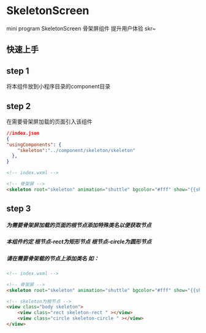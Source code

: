 # SkeletonScreen
mini program SkeletonScreen
骨架屏组件 提升用户体验 skr~

## 快速上手
## step 1
将本组件放到小程序目录的component目录
## step 2
在需要骨架屏加载的页面引入该组件

```json
//index.json
{
"usingComponents": {
    "skeleton":"../component/skeleton/skeleton"
  },
}
```

```html
<!-- index.wxml -->

<!-- 骨架屏 -->
<skeleton root="skeleton" animation="shuttle" bgcolor="#fff" show="{{showSkeleton}}"></skeleton>
```
## step 3
##### 为需要骨架屏加载的页面的根节点添加特殊类名以便获取节点
##### 本组件约定  根节点-rect为矩形节点  根节点-circle为圆形节点
##### 请在需要骨架载的节点上添加类名 如：

```html
<!-- index.wxml -->

<!-- 骨架屏 -->
<skeleton root="skeleton" animation="shuttle" bgcolor="#fff" show="{{showSkeleton}}"></skeleton>

<!-- skeleton为根节点 -->
<view class="body skeleton">
    <view class="rect skeleton-rect " ></view>
    <view class="circle skeleton-circle " ></view>
</view>
```
